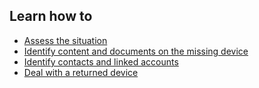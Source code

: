 ## Learn how to

- [Assess the situation](topics/practice-1-emergencies/3-seized-devices/3-1-learn.md)
- [Identify content and documents on the missing device](topics/practice-1-emergencies/3-seized-devices/3-4-learn.md)
- [Identify contacts and linked accounts](topics/practice-1-emergencies/3-seized-devices/3-5-learn.md)
- [Deal with a returned device](topics/practice-1-emergencies/3-seized-devices/3-6-learn.md)

